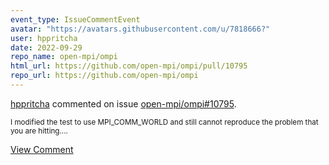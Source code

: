```yaml
---
event_type: IssueCommentEvent
avatar: "https://avatars.githubusercontent.com/u/7818666?"
user: hppritcha
date: 2022-09-29
repo_name: open-mpi/ompi
html_url: https://github.com/open-mpi/ompi/pull/10795
repo_url: https://github.com/open-mpi/ompi
---
```


<a href='https://github.com/hppritcha' target='_blank'>hppritcha</a> commented on issue <a href='https://github.com/open-mpi/ompi/pull/10795' target='_blank'>open-mpi/ompi#10795</a>.

<small>I modified the test to use MPI_COMM_WORLD and still cannot reproduce the problem that you are hitting....</small>

<a href='https://github.com/open-mpi/ompi/pull/10795' target='_blank'>View Comment</a>
